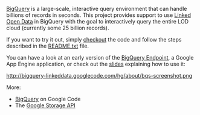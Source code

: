 [BigQuery](https://code.google.com/apis/bigquery/) is a large-scale, interactive query environment that can handle billions of records in seconds. This project provides support to use [Linked Open Data](http://lod-cloud.net/) in BigQuery with the goal to interactively query the entire LOD cloud (currently some 25 billion records).

If you want to try it out, simply [checkout](http://code.google.com/p/bigquery-linkeddata/source/checkout) the code and follow the steps described in the [README.txt](http://bigquery-linkeddata.googlecode.com/hg/README.txt) file.

You can have a look at an early version of the [BigQuery Endpoint](http://bqs-endpoint.appspot.com/), a Google App Engine application, or check out the [slides](https://docs.google.com/present/view?id=dg6w6n8g_36hqx8gvdh) explaining how to use it:

[http://bigquery-linkeddata.googlecode.com/hg/about/bqs-screenshot.png ](https://docs.google.com/present/view?id=dg6w6n8g_36hqx8gvdh)

More:
  * [BigQuery](http://code.google.com/p/bigquery) on Google Code
  * The [Google Storage API](https://code.google.com/apis/storage/)



